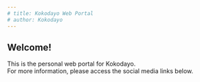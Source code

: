 ```yaml
---
# title: Kokodayo Web Portal
# author: Kokodayo
---
```

Welcome!
---
This is the personal web portal for Kokodayo.  
For more information, please access the social media links below.
